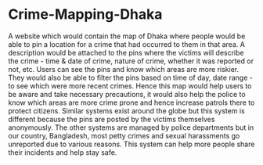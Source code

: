 # Crime-Mapping-Dhaka
A website which would contain the map of Dhaka where people would be able to pin a
location for a crime that had occurred to them in that area. A description would be attached
to the pins where the victims will describe the crime - time & date of crime, nature of crime,
whether it was reported or not, etc. Users can see the pins and know which areas are more
riskier. They would also be able to filter the pins based on time of day, date range - to see
which were more recent crimes. Hence this map would help users to be aware and take
necessary precautions, it would also help the police to know which areas are more crime
prone and hence increase patrols there to protect citizens.
Similar systems exist around the globe but this system is different because the pins are
posted by the victims themselves anonymously. The other systems are managed by police
departments but in our country, Bangladesh, most petty crimes and sexual harassments go unreported
due to various reasons. This system can help more people share their incidents and help stay safe.
